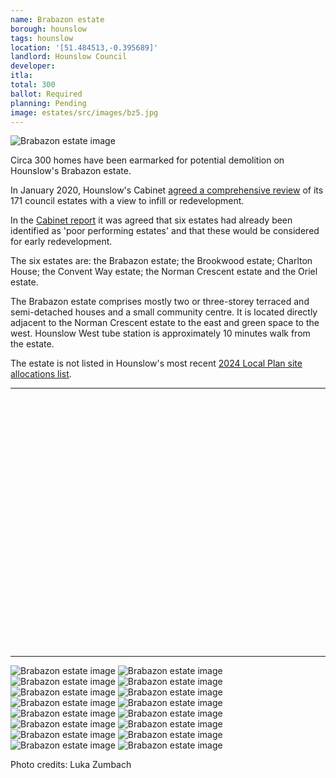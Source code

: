 ```yaml
---
name: Brabazon estate 
borough: hounslow 
tags: hounslow
location: '[51.484513,-0.395689]'
landlord: Hounslow Council
developer:
itla:
total: 300
ballot: Required
planning: Pending
image: estates/src/images/bz5.jpg
---
```

![Brabazon estate image](src/images/bz5.jpg)

Circa 300 homes have been earmarked for potential demolition on Hounslow's Brabazon estate.

In January 2020, Hounslow's Cabinet [agreed a comprehensive review](https://democraticservices.hounslow.gov.uk/documents/s157644/CEX432%20Housing%20Estate%20Regeneration%20Programme.pdf) of its 171 council estates with a view to infill or redevelopment.

In the [Cabinet report](https://democraticservices.hounslow.gov.uk/documents/s157644/CEX432%20Housing%20Estate%20Regeneration%20Programme.pdf) it was agreed that six estates had already been identified as 'poor performing estates' and that these would be considered for early redevelopment.

The six estates are: the Brabazon estate; the Brookwood estate; Charlton House; the Convent Way estate; the Norman Crescent estate and the Oriel estate.

The Brabazon estate comprises mostly two or three-storey terraced and semi-detached houses and a small community centre. It is located directly adjacent to the Norman Crescent estate to the east and green space to the west. Hounslow West tube station is approximately 10 minutes walk from the estate.

The estate is not listed in Hounslow's most recent [2024 Local Plan site allocations list](https://lbhounslow.sharepoint.com/sites/InternetLinks/pp/Shared%20Documents/Forms/AllItems.aspx?id=%2Fsites%2FInternetLinks%2Fpp%2FShared%20Documents%2FOther%20%28NOT%20on%20website%29%2FReg%2019%20Local%20Plan%202020%2D2041%20Site%20Allocations%20for%20consultation%20link%20from%20interactive%20Local%20Plan%2FHounslow%20Local%20Plan%202020%2D2041%20Chapter%2012%20%2D%20Site%20Allocations%20%28Reg%2019%29%2Epdf&parent=%2Fsites%2FInternetLinks%2Fpp%2FShared%20Documents%2FOther%20%28NOT%20on%20website%29%2FReg%2019%20Local%20Plan%202020%2D2041%20Site%20Allocations%20for%20consultation%20link%20from%20interactive%20Local%20Plan&p=true&ga=1).

---

<!------------THE CODE BELOW RENDERS THE MAP - DO NOT EDIT! ---------------------------->

<div id="map" style="width: 100%; height: 400px;"></div>

<script>
  var map = L.map('map').setView({{ location }}, 13);
  L.tileLayer('https://tile.openstreetmap.org/{z}/{x}/{y}.png', {
  maxZoom: 19,
attribution: '&copy; <a href="http://www.openstreetmap.org/copyright">OpenStreetMap</a>'
}).addTo(map);
var circle = L.circle({{ location }}, {
    color: 'red',
    fillColor: '#f03',
    fillOpacity: 0.5,
    radius: 500
}).addTo(map);
</script>

---

  ![Brabazon estate image](src/images/bzn1.jpg)
  ![Brabazon estate image](src/images/bzn2.jpg)
  ![Brabazon estate image](src/images/bzn3.jpg)
  ![Brabazon estate image](src/images/bzn4.jpg)
  ![Brabazon estate image](src/images/bzn5.jpg)
  ![Brabazon estate image](src/images/bzn6.jpg)
  ![Brabazon estate image](src/images/bzn7.jpg)
  ![Brabazon estate image](src/images/bz1.jpg)
  ![Brabazon estate image](src/images/bz2.jpg)
  ![Brabazon estate image](src/images/bz3.jpg)
  ![Brabazon estate image](src/images/bz4.jpg)
  ![Brabazon estate image](src/images/bz6.jpg)
  ![Brabazon estate image](src/images/bz7.jpg)
  ![Brabazon estate image](src/images/bz8.jpg)
  ![Brabazon estate image](src/images/brabazonaerial.png)
  ![Brabazon estate image](src/images/normanbrabazon.png)

Photo credits: Luka Zumbach
